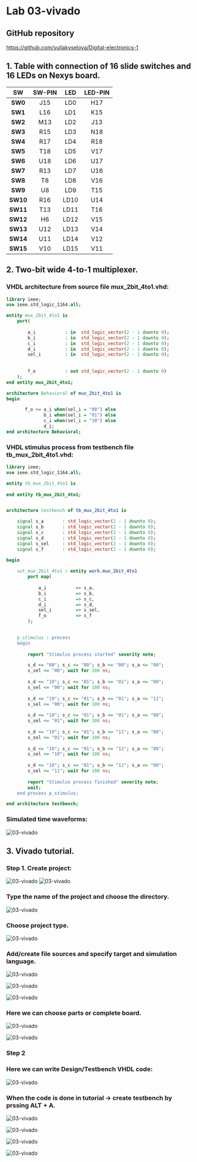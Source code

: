 # Lab 03-vivado

## GitHub repository

https://github.com/yuliakyselova/Digital-electronics-1

## 1. Table with connection of 16 slide switches and 16 LEDs on Nexys board.

| **SW** | **SW-PIN** | **LED** | **LED-PIN** |
| :-: | :-: | :-: | :-: |
| **SW0** | J15 | LD0 | H17 |
| **SW1** | L16 | LD1 | K15 |
| **SW2** | M13 | LD2 | J13|
| **SW3** | R15 | LD3 | N18 |
| **SW4** | R17 | LD4 | R18 |
| **SW5** | T18 | LD5 | V17 |
| **SW6** | U18 | LD6 | U17 |
| **SW7** | R13 | LD7 | U16 |
| **SW8** | T8 | LD8 | V16 |
| **SW9** | U8 | LD9 | T15 |
| **SW10** | R16 |LD10 | U14 |
| **SW11** | T13 | LD11 | T16 |
| **SW12** | H6  | LD12 | V15 |
| **SW13** | U12 | LD13 | V14 |
| **SW14** | U11 | LD14 | V12 |
| **SW15** | V10 | LD15 | V11 |

## 2. Two-bit wide 4-to-1 multiplexer.

### VHDL architecture from source file mux_2bit_4to1.vhd:

```vhdl
library ieee;
use ieee.std_logic_1164.all;

entity mux_2bit_4to1 is
    port(
    
        a_i           : in  std_logic_vector(2 - 1 downto 0);
		b_i           : in  std_logic_vector(2 - 1 downto 0);
		c_i           : in  std_logic_vector(2 - 1 downto 0);
		d_i           : in  std_logic_vector(2 - 1 downto 0);
		sel_i         : in  std_logic_vector(2 - 1 downto 0);
		
		
		f_o           : out std_logic_vector(2 - 1 downto 0)       
    );
end entity mux_2bit_4to1;

architecture Behavioral of mux_2bit_4to1 is
begin

       f_o <= a_i when(sel_i = "00") else
              b_i when(sel_i = "01") else
              c_i when(sel_i = "10") else
              d_i;
end architecture Behavioral;
```

### VHDL stimulus process from testbench file tb_mux_2bit_4to1.vhd:

```vhdl
library ieee;
use ieee.std_logic_1164.all;

entity tb_mux_2bit_4to1 is
    
end entity tb_mux_2bit_4to1;


architecture testbench of tb_mux_2bit_4to1 is

    signal s_a       : std_logic_vector(2 - 1 downto 0);
    signal s_b       : std_logic_vector(2 - 1 downto 0);
    signal s_c       : std_logic_vector(2 - 1 downto 0);
    signal s_d       : std_logic_vector(2 - 1 downto 0);
    signal s_sel     : std_logic_vector(2 - 1 downto 0);
    signal s_f       : std_logic_vector(2 - 1 downto 0);

begin
    
    uut_mux_2bit_4to1 : entity work.mux_2bit_4to1
        port map(
        
            a_i           => s_a,
            b_i           => s_b,
            c_i           => s_c,
            d_i           => s_d,
            sel_i         => s_sel,
            f_o           => s_f
        );

    
    p_stimulus : process
    begin
      
        report "Stimulus process started" severity note;

        s_d <= "00"; s_c <= "00"; s_b <= "00"; s_a <= "00"; 
        s_sel <= "00"; wait for 100 ns;
        
        s_d <= "10"; s_c <= "01"; s_b <= "01"; s_a <= "00"; 
        s_sel <= "00"; wait for 100 ns;
        
        s_d <= "10"; s_c <= "01"; s_b <= "01"; s_a <= "11"; 
        s_sel <= "00"; wait for 100 ns;
        
        s_d <= "10"; s_c <= "01"; s_b <= "01"; s_a <= "00"; 
        s_sel <= "01"; wait for 100 ns;
        
        s_d <= "10"; s_c <= "01"; s_b <= "11"; s_a <= "00"; 
        s_sel <= "01"; wait for 100 ns;
        
        s_d <= "10"; s_c <= "01"; s_b <= "11"; s_a <= "00"; 
        s_sel <= "10"; wait for 100 ns;
        
        s_d <= "10"; s_c <= "01"; s_b <= "11"; s_a <= "00"; 
        s_sel <= "11"; wait for 100 ns;
        
        report "Stimulus process finished" severity note;
        wait;
    end process p_stimulus;

end architecture testbench;
```

### Simulated time waveforms:


![03-vivado](https://github.com/yuliakyselova/Digital-electronics-1/blob/main/Labs/03-vivado/Images/Simulation.png)

## 3. Vivado tutorial.

### Step 1. Create project:
![03-vivado](https://github.com/yuliakyselova/Digital-electronics-1/blob/main/Labs/03-vivado/Images/step1.png)
![03-vivado](https://github.com/yuliakyselova/Digital-electronics-1/blob/main/Labs/03-vivado/Images/krok2.png)

### Type the name of the project and choose the directory.
![03-vivado](https://github.com/yuliakyselova/Digital-electronics-1/blob/main/Labs/03-vivado/Images/krok3.png)

### Choose project type.
![03-vivado](https://github.com/yuliakyselova/Digital-electronics-1/blob/main/Labs/03-vivado/Images/krok4.png)

### Add/create file sources and specify target and simulation language.
![03-vivado](https://github.com/yuliakyselova/Digital-electronics-1/blob/main/Labs/03-vivado/Images/krok5.png)

![03-vivado](https://github.com/yuliakyselova/Digital-electronics-1/blob/main/Labs/03-vivado/Images/krok6.png)

![03-vivado](https://github.com/yuliakyselova/Digital-electronics-1/blob/main/Labs/03-vivado/Images/krok7.png)

### Here we can choose parts or complete board.
![03-vivado](https://github.com/yuliakyselova/Digital-electronics-1/blob/main/Labs/03-vivado/Images/krok8.png)

![03-vivado](https://github.com/yuliakyselova/Digital-electronics-1/blob/main/Labs/03-vivado/Images/krok9.png)

### Step 2
### Here we can write  Design/Testbench VHDL code: 
![03-vivado](https://github.com/yuliakyselova/Digital-electronics-1/blob/main/Labs/03-vivado/Images/krok10.png)

### When the code is done in tutorial -> create testbench by prssing ALT + A.
![03-vivado](https://github.com/yuliakyselova/Digital-electronics-1/blob/main/Labs/03-vivado/Images/krok11.png)

![03-vivado](https://github.com/yuliakyselova/Digital-electronics-1/blob/main/Labs/03-vivado/Images/krok12.png)

![03-vivado](https://github.com/yuliakyselova/Digital-electronics-1/blob/main/Labs/03-vivado/Images/krok33.png)

![03-vivado](https://github.com/yuliakyselova/Digital-electronics-1/blob/main/Labs/03-vivado/Images/Simulation.png)
